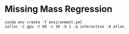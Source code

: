 # Missing Mass Regression

    conda env create -f environment.yml
    salloc -C gpu -t 60 -c 10 -G 1 -q interactive -A atlas
